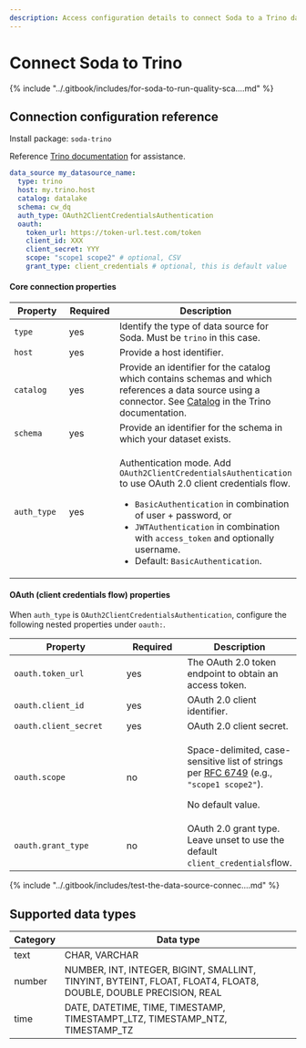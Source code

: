 ```yaml
---
description: Access configuration details to connect Soda to a Trino data source.
---
```


# Connect Soda to Trino

{% include "../.gitbook/includes/for-soda-to-run-quality-sca....md" %}

## Connection configuration reference

Install package: `soda-trino`

Reference [Trino documentation](https://trino.io/docs/current/overview/concepts.html) for assistance.

```yaml
data_source my_datasource_name:
  type: trino
  host: my.trino.host
  catalog: datalake
  schema: cw_dq
  auth_type: OAuth2ClientCredentialsAuthentication
  oauth:
    token_url: https://token-url.test.com/token
    client_id: XXX
    client_secret: YYY
    scope: "scope1 scope2" # optional, CSV
    grant_type: client_credentials # optional, this is default value
```

#### Core connection properties

<table><thead><tr><th width="176.76666259765625">Property</th><th width="111.75">Required</th><th>Description</th></tr></thead><tbody><tr><td><code>type</code></td><td>yes</td><td>Identify the type of data source for Soda. Must be <code>trino</code> in this case.</td></tr><tr><td><code>host</code></td><td>yes</td><td>Provide a host identifier.</td></tr><tr><td><code>catalog</code></td><td>yes</td><td>Provide an identifier for the catalog which contains schemas and which references a data source using a connector. See <a href="https://trino.io/docs/current/overview/concepts.html#catalog">Catalog</a> in the Trino documentation.</td></tr><tr><td><code>schema</code></td><td>yes</td><td>Provide an identifier for the schema in which your dataset exists.</td></tr><tr><td><code>auth_type</code></td><td>yes</td><td><p>Authentication mode. Add <code>OAuth2ClientCredentialsAuthentication</code> to use OAuth 2.0 client credentials flow.</p><ul><li><code>BasicAuthentication</code> in combination of user + password, or</li><li><code>JWTAuthentication</code> in combination with <code>access_token</code> and optionally username.</li><li>Default: <code>BasicAuthentication</code>.</li></ul></td></tr></tbody></table>

#### OAuth (client credentials flow) properties

When `auth_type` is `OAuth2ClientCredentialsAuthentication`, configure the following nested properties under `oauth:`.

<table><thead><tr><th width="203.39996337890625">Property</th><th width="107.8333740234375">Required</th><th>Description</th></tr></thead><tbody><tr><td><code>oauth.token_url</code></td><td>yes</td><td>The OAuth 2.0 token endpoint to obtain an access token.</td></tr><tr><td><code>oauth.client_id</code></td><td>yes</td><td>OAuth 2.0 client identifier.</td></tr><tr><td><code>oauth.client_secret</code></td><td>yes</td><td>OAuth 2.0 client secret.</td></tr><tr><td><code>oauth.scope</code></td><td>no</td><td><p>Space-delimited, case-sensitive list of strings per <a href="https://www.rfc-editor.org/rfc/rfc6749#section-3.3">RFC 6749</a> (e.g., <code>"scope1 scope2"</code>).</p><p>No default value.</p></td></tr><tr><td><code>oauth.grant_type</code></td><td>no</td><td>OAuth 2.0 grant type. Leave unset to use the default <code>client_credentials</code>flow.</td></tr></tbody></table>

{% include "../.gitbook/includes/test-the-data-source-connec....md" %}

## Supported data types

| Category | Data type                                                                                                       |
| -------- | --------------------------------------------------------------------------------------------------------------- |
| text     | CHAR, VARCHAR                                                                                                   |
| number   | NUMBER, INT, INTEGER, BIGINT, SMALLINT, TINYINT, BYTEINT, FLOAT, FLOAT4, FLOAT8, DOUBLE, DOUBLE PRECISION, REAL |
| time     | DATE, DATETIME, TIME, TIMESTAMP, TIMESTAMPT\_LTZ, TIMESTAMP\_NTZ, TIMESTAMP\_TZ                                 |
